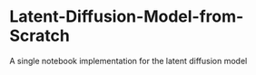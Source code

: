 # Latent-Diffusion-Model-from-Scratch
A single notebook implementation for the latent diffusion model
